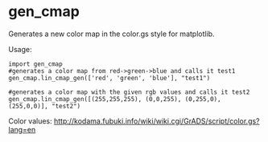 # gen_cmap
Generates a new color map in the color.gs style for matplotlib.

Usage: 
```
import gen_cmap
#generates a color map from red->green->blue and calls it test1
gen_cmap.lin_cmap_gen(['red', 'green', 'blue'], "test1")

#generates a color map with the given rgb values and calls it test2
gen_cmap.lin_cmap_gen([(255,255,255), (0,0,255), (0,255,0), (255,0,0)], "test2")

```

Color values: http://kodama.fubuki.info/wiki/wiki.cgi/GrADS/script/color.gs?lang=en 
